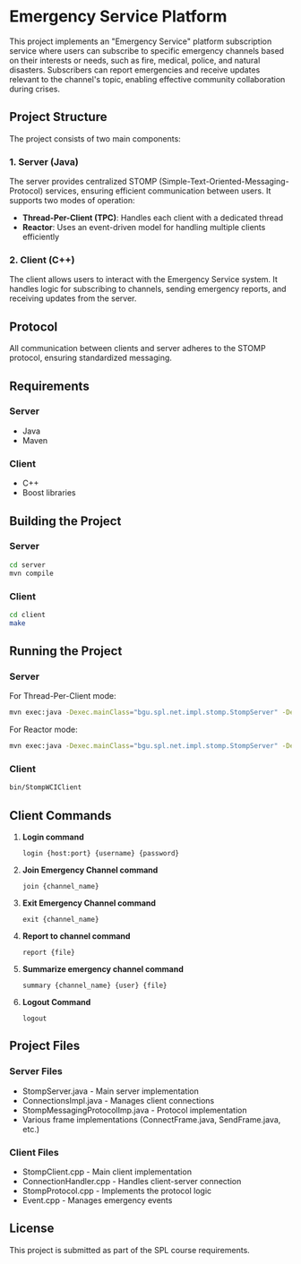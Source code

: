# Emergency Service Platform

This project implements an "Emergency Service" platform subscription service where users can subscribe to specific emergency channels based on their interests or needs, such as fire, medical, police, and natural disasters. Subscribers can report emergencies and receive updates relevant to the channel's topic, enabling effective community collaboration during crises.

## Project Structure

The project consists of two main components:

### 1. Server (Java)

The server provides centralized STOMP (Simple-Text-Oriented-Messaging-Protocol) services, ensuring efficient communication between users. It supports two modes of operation:

- **Thread-Per-Client (TPC)**: Handles each client with a dedicated thread
- **Reactor**: Uses an event-driven model for handling multiple clients efficiently

### 2. Client (C++)

The client allows users to interact with the Emergency Service system. It handles logic for subscribing to channels, sending emergency reports, and receiving updates from the server.

## Protocol

All communication between clients and server adheres to the STOMP protocol, ensuring standardized messaging.

## Requirements

### Server
- Java
- Maven

### Client
- C++
- Boost libraries

## Building the Project

### Server
```bash
cd server
mvn compile
```

### Client
```bash
cd client
make
```

## Running the Project

### Server
For Thread-Per-Client mode:
```bash
mvn exec:java -Dexec.mainClass="bgu.spl.net.impl.stomp.StompServer" -Dexec.args="<port> tpc"
```

For Reactor mode:
```bash
mvn exec:java -Dexec.mainClass="bgu.spl.net.impl.stomp.StompServer" -Dexec.args="<port> reactor"
```

### Client
```bash
bin/StompWCIClient
```

## Client Commands

1. **Login command**
   ```
   login {host:port} {username} {password}
   ```

2. **Join Emergency Channel command**
   ```
   join {channel_name}
   ```

3. **Exit Emergency Channel command**
   ```
   exit {channel_name}
   ```

4. **Report to channel command**
   ```
   report {file}
   ```

5. **Summarize emergency channel command**
   ```
   summary {channel_name} {user} {file}
   ```

6. **Logout Command**
   ```
   logout
   ```

## Project Files

### Server Files
- StompServer.java - Main server implementation
- ConnectionsImpl.java - Manages client connections
- StompMessagingProtocolImp.java - Protocol implementation
- Various frame implementations (ConnectFrame.java, SendFrame.java, etc.)

### Client Files
- StompClient.cpp - Main client implementation
- ConnectionHandler.cpp - Handles client-server connection
- StompProtocol.cpp - Implements the protocol logic
- Event.cpp - Manages emergency events

## License

This project is submitted as part of the SPL course requirements.